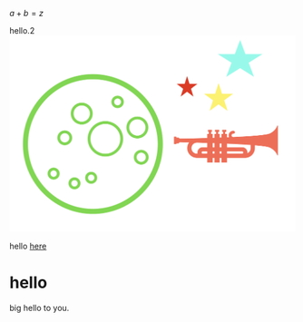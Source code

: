 $a+b=z$

hello.2 
![img](./ti.png)

hello
[here](https://shikounogakkou.com/lecture-list/)


# hello
big hello to you.

